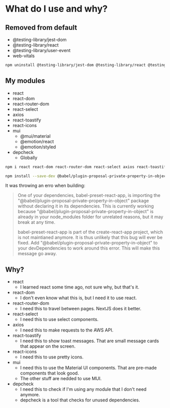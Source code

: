 # What do I use and why?

## Removed from default

- @testing-library/jest-dom
- @testing-library/react
- @testing-library/user-event
- web-vitals

```bash
npm uninstall @testing-library/jest-dom @testing-library/react @testing-library/user-event web-vitals
```

## My modules

- react
- react-dom
- react-router-dom
- react-select
- axios
- react-toastify
- react-icons
- mui
  - @mui/material
  - @emotion/react
  - @emotion/styled
- depcheck
  - Globally

```bash
npm i react react-dom react-router-dom react-select axios react-toastify react-icons @mui/material @emotion/react @emotion/styled
```

```bash
npm install --save-dev @babel/plugin-proposal-private-property-in-object
```

It was throwing an erro when building:

> One of your dependencies, babel-preset-react-app, is importing the "@babel/plugin-proposal-private-property-in-object" package without declaring it in its dependencies. This is currently working because "@babel/plugin-proposal-private-property-in-object" is already in your node_modules folder for unrelated reasons, but it may break at any time.
>
> babel-preset-react-app is part of the create-react-app project, which is not maintianed anymore. It is thus unlikely that this bug will ever be fixed. Add "@babel/plugin-proposal-private-property-in-object" to your devDependencies to work around this error. This will make this message go away.

## Why?

- react
  - I learned react some time ago, not sure why, but that's it.
- react-dom
  - I don't even know what this is, but I need it to use react.
- react-router-dom
  - I need this to travel between pages. NextJS does it better.
- react-select
  - I need this to use select components.
- axios
  - I need this to make requests to the AWS API.
- react-toastify
  - I need this to show toast messages. That are small message cards that appear on the screen.
- react-icons
  - I need this to use pretty icons.
- mui
  - I need this to use the Material UI components. That are pre-made components that look good.
  - The other stuff are nedded to use MUI.
- depcheck
  - I need this to check if I'm using any module that I don't need anymore.
  - depcheck is a tool that checks for unused dependencies.

